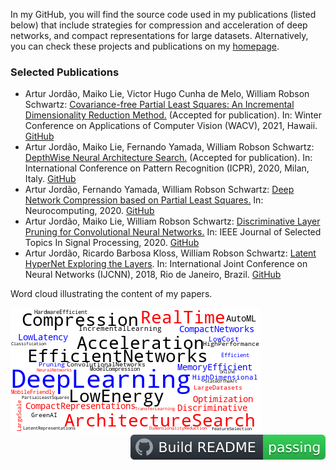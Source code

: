 In my GitHub, you will find the source code used in my publications (listed below) that include strategies for compression and acceleration of deep networks, and compact representations for large datasets. Alternatively, you can check these projects and publications on my [homepage](https://homepages.dcc.ufmg.br/~arturjordao/).

<!--
<img src="Figures/1.png" width="40%"/> <img src="Figures/2.png" width="40%"/>
-->

### Selected Publications
* Artur Jordão, Maiko Lie, Victor Hugo Cunha de Melo, William Robson Schwartz: [Covariance-free Partial Least Squares: An Incremental Dimensionality Reduction Method.](https://arxiv.org/pdf/1910.02319.pdf) (Accepted for publication).
In: Winter Conference on Applications of Computer Vision (WACV), 2021, Hawaii. [GitHub](https://github.com/arturjordao/IncrementalDimensionalityReduction)
* Artur Jordão, Maiko Lie, Fernando Yamada, William Robson Schwartz: [DepthWise Neural Architecture Search.](https://arxiv.org/pdf/2004.11178.pdf) (Accepted for publication). 
In: International Conference on Pattern Recognition (ICPR), 2020, Milan, Italy. [GitHub](https://github.com/arturjordao/DepthWiseArchitectureSearch)
* Artur Jordão, Fernando Yamada, William Robson Schwartz: [Deep Network Compression based on Partial Least Squares.](https://homepages.dcc.ufmg.br/~arturjordao/Files/Papers/Neurocomputing_2019.pdf) 
In: Neurocomputing, 2020. [GitHub](https://github.com/arturjordao/PruningNeuralNetworks)
* Artur Jordão, Maiko Lie, William Robson Schwartz: [Discriminative Layer Pruning for Convolutional Neural Networks.](https://homepages.dcc.ufmg.br/~arturjordao/Files/Papers/JSTSP_2019.pdf) 
In: IEEE Journal of Selected Topics In Signal Processing, 2020. [GitHub](https://github.com/arturjordao/DepthWisePruning)
* Artur Jordão, Ricardo Barbosa Kloss, William Robson Schwartz: [Latent HyperNet Exploring the Layers](https://homepages.dcc.ufmg.br/~arturjordao/Files/Papers/IJCNN_2018.pdf). In: International Joint Conference on Neural Networks (IJCNN), 2018, Rio de Janeiro, Brazil. [GitHub](https://github.com/arturjordao/LatentHyperNet)

Word cloud illustrating the content of my papers.

<img src="https://github.com/arturjordao/arturjordao/blob/master/Figures/wordCloud2.png">

<img src="https://github.com/arturjordao/arturjordao/blob/master/Figures/badge.svg" alt="Build README" align="right">
